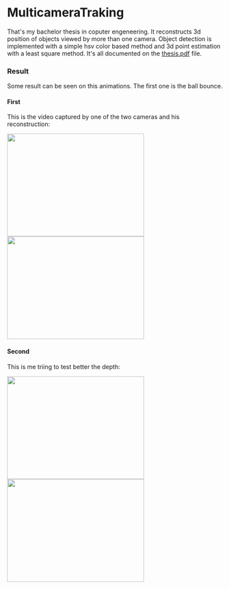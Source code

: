 # MulticameraTraking
That's my bachelor thesis in coputer engeneering. It reconstructs 3d position of objects viewed by more than one camera. Object detection is implemented with a simple hsv color based method and 3d point estimation with a least square method.
It's all documented on the [thesis.pdf](https://github.com/MarioBonse/multicamera3DMotionReconstruction/blob/master/thesis.pdf) file.
### Result
Some result can be seen on this animations.
The first one is the ball bounce.
#### First
This is the video captured by one of the two cameras and his reconstruction:<br/>

<div>
<img src="https://github.com/MarioBonse/multicamera3DMotionReconstruction/blob/master/Experiment2Video.gif" width="320" height="240" />
<img src="https://github.com/MarioBonse/multicamera3DMotionReconstruction/blob/master/Experiment2.gif" width="320" height="240" />
  
#### Second
This is me triing to test better the depth:<br/>

<div>
<img src="https://github.com/MarioBonse/multicamera3DMotionReconstruction/blob/master/experiment1Video.gif" width="320" height="240" />
<img src="https://github.com/MarioBonse/multicamera3DMotionReconstruction/blob/master/Experiment1.gif" width="320" height="240" />
